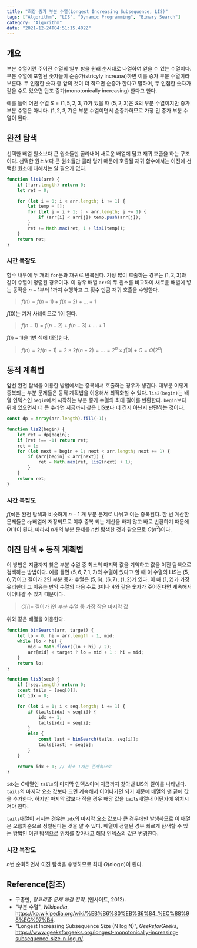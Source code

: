 ```yaml
---
title: "최장 증가 부분 수열(Longest Increasing Subsequence, LIS)"
tags: ["Algorithm", "LIS", "Dynamic Programming", "Binary Search"]
category: "Algorithm"
date: "2021-12-24T04:51:15.402Z"
---
```


## 개요

부분 수열이란 주어진 수열의 일부 항을 원래 순서대로 나열하여 얻을 수 있는 수열이다. 부분 수열에 포함된 숫자들이 순증가(stricyly increase)하면 이를 증가 부분 수열이라 부른다. 두 인접한 숫자 중 앞의 것이 더 작으면 순증가 한다고 말하며, 두 인접한 숫자가 같을 수도 있으면 단조 증가(monotonically increasing) 한다고 한다.

예를 들어 어떤 수열 $S = (1, 5, 2, 3, 7)$가 있을 때 $(5, 2, 3)$은 $S$의 부분 수열이지만 증가 부분 수열은 아니다. $(1, 2, 3, 7)$은 부분 수열이면서 순증가하므로 가장 긴 증가 부분 수열이 된다.

## 완전 탐색

선택한 배열 원소보다 큰 원소들만 골라내어 새로운 배열에 담고 재귀 호출을 하는 구조이다. 선택한 원소보다 큰 원소들만 골라 담기 때문에 호출될 재귀 함수에서는 이전에 선택한 원소에 대해서는 알 필요가 없다.

```js
function lis1(arr) {
    if (!arr.length) return 0;
    let ret = 0;

    for (let i = 0; i < arr.length; i += 1) {
        let temp = [];
        for (let j = i + 1; j < arr.length; j += 1) {
            if (arr[i] < arr[j]) temp.push(arr[j]);
        }
        ret += Math.max(ret, 1 + lis1(temp));
    }
    return ret;
}
```

### 시간 복잡도

함수 내부에 두 개의 `for`문과 재귀로 반복된다. 가장 많이 호출하는 경우는 $(1, 2, 3)$과 같이 수열이 정렬된 경우이다. 이 경우 배열 `arr`의 두 원소를 비교하여 새로운 배열에 넣는 동작을 $n-1$부터 $1$까지 수행하고 그 횟수 만큼 재귀 호출을 수행한다.

> $f(n) = f(n-1) + f(n-2) + ... + 1$

$f(0)$는 기저 사례이므로 1이 된다.

>  $f(n-1) = f(n-2) + f(n-3) + ... + 1$

$f(n-1)$을 1번 식에 대입한다.

> $f(n) = 2f(n-1) = 2 × 2f(n-2) = ... = 2^n × f(0) + C = O(2^n)$

## 동적 계획법

앞선 완전 탐색을 이용한 방법에서는 중복해서 호출하는 경우가 생긴다. 대부분 이렇게 중복되는 부분 문제들은 동적 계획법을 이용해서 최적화할 수 있다. `lis2(begin)`는 배열 인덱스인 `begin`에서 시작하는 부분 증가 수열의 최대 길이를 반환한다. `begin`보다 뒤에 있으면서 더 큰 수라면 지금까지 찾은 LIS보다 더 긴지 아닌지 판단하는 것이다.

```js
const dp = Array(arr.length).fill(-1);

function lis2(begin) {
    let ret = dp[begin];
    if (ret !== -1) return ret;
    ret = 1;
    for (let next = begin + 1; next < arr.length; next += 1) {
        if (arr[begin] < arr[next]) {
            ret = Math.max(ret, lis2(next) + 1);
        }
    }
    return ret;
}
```

### 시간 복잡도

$f(n)$은 완전 탐색과 비슷하게 $n-1$ 개 부분 문제로 나뉘고 이는 중복된다. 한 번 계산한 문제들은 `dp`배열에 저장되므로 이후 중복 되는 계산을 하지 않고 바로 반환하기 때문에 $O(1)$이 된다. 따라서 $n$개의 부분 문제를 $n$번 탐색한 것과 같으므로 $O(n^2)$이다.

## 이진 탐색 + 동적 계획법

이 방법은 지금까지 찾은 부분 수열 중 최소의 마지막 값을 기억하고 값을 이진 탐색으로 검색하는 방법이다. 예를 들면 $(5, 6, 7, 1, 2)$의 수열이 있다고 할 때 이 수열의 LIS는 $(5, 6, 7)$이고 길이가 2인 부분 증가 수열은 $(5, 6)$, $(6, 7)$, $(1, 2)$가 있다. 이 때 $(1, 2)$가 가장 유리한데 그 이유는 만약 수열의 다음 수로 $3$이나 $4$와 같은 숫자가 주어진다면 계속해서 이어나갈 수 있기 때문이다.

> $C[i] =$ 길이가 i인 부분 수열 중 가장 작은 마지막 값

위와 같은 배열을 이용한다. 

```js
function binSearch(arr, target) {
    let lo = 0, hi = arr.length - 1, mid;
    while (lo < hi) {
        mid = Math.floor((lo + hi) / 2);
        arr[mid] < target ? lo = mid + 1 : hi = mid;
    }
    return lo;
}

function lis3(seq) {
    if (!seq.length) return 0;
    const tails = [seq[0]];
    let idx = 0;

    for (let i = 1; i < seq.length; i += 1) {
        if (tails[idx] < seq[i]) {
            idx += 1;
            tails[idx] = seq[i];
        }
        else {
            const last = binSearch(tails, seq[i]);
            tails[last] = seq[i];
        }
    }
    
    return idx + 1; // 최소 1개는 존재하므로
}
```

`idx`는 $C$배열인 `tails`의 마지막 인덱스이며 지금까지 찾아낸 LIS의 길이를 나타낸다. `tails`의 마지막 요소 값보다 크면 계속해서 이어나가면 되기 때문에 배열의 맨 끝에 값을 추가한다. 하지만 마지막 값보다 작을 경우 해당 값을 `tails`배열내 어딘가에 위치시켜야 한다.

`tails`배열이 커지는 경우는 `idx`의 마지막 요소 값보다 큰 경우에만 발생하므로 이 배열은 오름차순으로 정렬된다는 것을 알 수 있다. 배열이 정렬된 경우 빠르게 탐색할 수 있는 방법인 이진 탐색으로 위치를 찾아내고 해당 인덱스의 값은 변경한다.

### 시간 복잡도

$n$번 순회하면서 이진 탐색을 수행하므로 최대 $O(n\log n)$이 된다.

## Reference(참조)

- 구종만, *알고리즘 문제 해결 전략*, (인사이트, 2012).
- "부분 수열", *Wikipedia*, https://ko.wikipedia.org/wiki/%EB%B6%80%EB%B6%84_%EC%88%98%EC%97%B4.
- "Longest Increasing Subsequence Size (N log N)", *GeeksforGeeks*, https://www.geeksforgeeks.org/longest-monotonically-increasing-subsequence-size-n-log-n/.